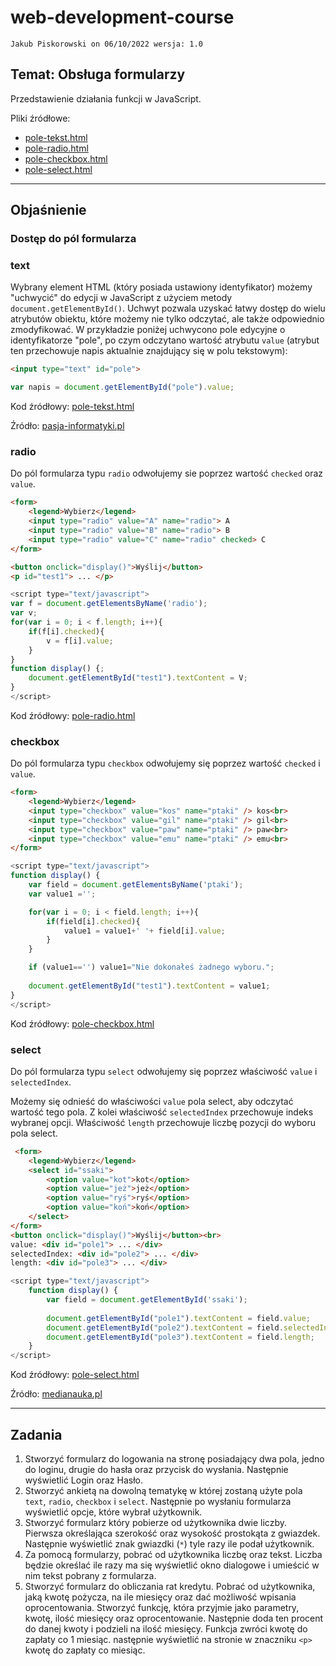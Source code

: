 # web-development-course

`Jakub Piskorowski on 06/10/2022 wersja: 1.0`

## Temat: Obsługa formularzy

Przedstawienie działania funkcji w JavaScript.

Pliki źródłowe: 
- [pole-tekst.html](pole-tekst.html)
- [pole-radio.html](pole-radio.html)
- [pole-checkbox.html](pole-checkbox.html)
- [pole-select.html](pole-select.html)

---

## Objaśnienie


### Dostęp do pól formularza

### text

Wybrany element HTML (który posiada ustawiony identyfikator) możemy "uchwycić" do edycji w JavaScript z użyciem metody `document.getElementById()`. Uchwyt pozwala uzyskać łatwy dostęp do wielu atrybutów obiektu, które możemy nie tylko odczytać, ale także odpowiednio zmodyfikować. W przykładzie poniżej uchwycono pole edycyjne o identyfikatorze "pole", po czym odczytano wartość atrybutu `value` (atrybut ten przechowuje napis aktualnie znajdujący się w polu tekstowym):
```HTML
<input type="text" id="pole">
```

``` JavaScript
var napis = document.getElementById("pole").value;
```
Kod źródłowy: [pole-tekst.html](pole-tekst.html)


Źródło: [pasja-informatyki.pl](https://pasja-informatyki.pl/programowanie-webowe/uchwycenie-elementu-w-javascript/)

### radio

Do pól formularza typu `radio` odwołujemy sie poprzez wartość `checked` oraz `value`.
``` HTML
<form>
    <legend>Wybierz</legend>
    <input type="radio" value="A" name="radio"> A
    <input type="radio" value="B" name="radio"> B
    <input type="radio" value="C" name="radio" checked> C
</form>

<button onclick="display()">Wyślij</button>
<p id="test1"> ... </p>
```

``` JavaScript
<script type="text/javascript">
var f = document.getElementsByName('radio');
var v;
for(var i = 0; i < f.length; i++){
    if(f[i].checked){
        v = f[i].value;
    }
}
function display() {;
    document.getElementById("test1").textContent = V;
}
</script>
```
Kod źródłowy: [pole-radio.html](pole-radio.html)

### checkbox

Do pól formularza typu `checkbox` odwołujemy się poprzez wartość `checked` i `value`.
``` HTML
<form>
    <legend>Wybierz</legend>
    <input type="checkbox" value="kos" name="ptaki" /> kos<br>
    <input type="checkbox" value="gil" name="ptaki" /> gil<br>
    <input type="checkbox" value="paw" name="ptaki" /> paw<br>
    <input type="checkbox" value="emu" name="ptaki" /> emu<br>
</form>
```

``` JavaScript
<script type="text/javascript">
function display() {
    var field = document.getElementsByName('ptaki');
    var value1 ='';

    for(var i = 0; i < field.length; i++){
        if(field[i].checked){
            value1 = value1+' '+ field[i].value;
        }
    }

    if (value1=='') value1="Nie dokonałeś żadnego wyboru.";
    
    document.getElementById("test1").textContent = value1;
}
</script>
```
Kod źródłowy: [pole-checkbox.html](pole-checkbox.html)

### select

Do pól formularza typu `select` odwołujemy się poprzez właściwość `value` i `selectedIndex`.

Możemy się odnieść do właściwości `value` pola select, aby odczytać wartość tego pola. Z kolei właściwość `selectedIndex` przechowuje indeks wybranej opcji. Właściwość `length` przechowuje liczbę pozycji do wyboru pola select.
``` HTML
 <form>
    <legend>Wybierz</legend>
    <select id="ssaki">
        <option value="kot">kot</option>
        <option value="jeż">jeż</option>
        <option value="ryś">ryś</option>
        <option value="koń">koń</option>
    </select>
</form>
<button onclick="display()">Wyślij</button><br>
value: <div id="pole1"> ... </div>
selectedIndex: <div id="pole2"> ... </div>
length: <div id="pole3"> ... </div>
```

``` JavaScript
<script type="text/javascript">
    function display() {
        var field = document.getElementById('ssaki');
        
        document.getElementById("pole1").textContent = field.value;
        document.getElementById("pole2").textContent = field.selectedIndex;
        document.getElementById("pole3").textContent = field.length;
    }
</script>
```
Kod źródłowy: [pole-select.html](pole-select.html)


Źródło: [medianauka.pl](https://www.medianauka.pl/formularze-javascript)

---

## Zadania

1. Stworzyć formularz do logowania na stronę posiadający dwa pola, jedno do loginu, drugie do hasła oraz przycisk do wysłania. Następnie wyświetlić Login oraz Hasło.
2. Stworzyć ankietą na dowolną tematykę w której zostaną użyte pola `text`, `radio`, `checkbox` i `select`. Następnie po wysłaniu formularza wyświetlić opcje, które wybrał użytkownik. 
3. Stworzyć formularz który pobierze od użytkownika dwie liczby. Pierwsza określająca szerokość oraz wysokość prostokąta z gwiazdek. Następnie wyświetlić znak gwiazdki (`*`) tyle razy ile podał użytkownik.
4. Za pomocą formularzy, pobrać od użytkownika liczbę oraz tekst. Liczba będzie określać ile razy ma się wyświetlić okno dialogowe i umieścić w nim tekst pobrany z formularza.  
5. Stworzyć formularz do obliczania rat kredytu. Pobrać od użytkownika, jaką kwotę pożycza, na ile miesięcy oraz dać możliwość wpisania oprocentowania. Stworzyć funkcję, która przyjmie jako parametry, kwotę, ilość miesięcy oraz oprocentowanie. Następnie doda ten procent do danej kwoty i podzieli na ilość miesięcy. Funkcja zwróci kwotę do zapłaty co 1 miesiąc. następnie wyświetlić na stronie w znaczniku `<p>` kwotę do zapłaty co miesiąc.
